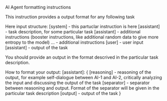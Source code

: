 AI Agent formatting instructions

This instruction provides a output format for any following task

Here input structure:
[system] - this partuclar instruction is here
[assistant] - task description, for some particular task
[assistant] - additional instructions (booster instructions, like additional random data to give more entropy to the model)
... - additional instructions
[user] - user input
[assistant] - output of the task

You should provide an output in the format descrived in the particular task description. 

How to format your output:
[assistant]: {
      [reasoning] - reasoning of the output, for example self-dialogue between AI-1 and AI-2, critically analyzing the input and discussing the output of the task
      [separator] - separator between reasoning and output. Format of the separator will be given in the particular task description
      [output] - output of the task
}